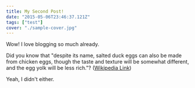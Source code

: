 ```yaml
---
title: My Second Post!
date: "2015-05-06T23:46:37.121Z"
tags: ["test"]
cover: "./sample-cover.jpg"
---
```


Wow! I love blogging so much already.

Did you know that "despite its name, salted duck eggs can also be made from
chicken eggs, though the taste and texture will be somewhat different, and the
egg yolk will be less rich."?
([Wikipedia Link](http://en.wikipedia.org/wiki/Salted_duck_egg))

Yeah, I didn't either.
